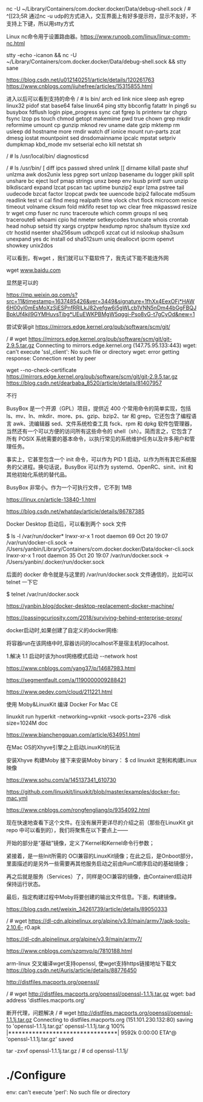 nc -U ~/Library/Containers/com.docker.docker/Data/debug-shell.sock
/ # ^[[23;5R
通过nc -u  udp的方式进入，交互界面上有好多提示符，显示不友好，不支持上下键，所以用stty方式

Linux nc命令用于设置路由器。https://www.runoob.com/linux/linux-comm-nc.html

 stty -echo -icanon && nc -U ~/Library/Containers/com.docker.docker/Data/debug-shell.sock && stty sane

 https://blog.csdn.net/u012140251/article/details/120261763
 https://www.cnblogs.com/jiuhefree/articles/15315855.html


进入以后可以看到支持的命令
 / # ls bin/
arch           ed             link           nice           sleep
ash            egrep          linux32        pidof          stat
base64         false          linux64        ping           stty
bbconfig       fatattr        ln             ping6          su
busybox        fdflush        login          pipe_progress  sync
cat            fgrep          ls             printenv       tar
chgrp          fsync          lzop           ps             touch
chmod          getopt         makemime       pwd            true
chown          grep           mkdir          reformime      umount
cp             gunzip         mknod          rev            uname
date           gzip           mktemp         rm             usleep
dd             hostname       more           rmdir          watch
df             ionice         mount          run-parts      zcat
dmesg          iostat         mountpoint     sed
dnsdomainname  ipcalc         mpstat         setpriv
dumpkmap       kbd_mode       mv             setserial
echo           kill           netstat        sh

/ # ls /usr/local/bin/
diagnosticsd

/ # ls /usr/bin/
[            diff         ipcs         passwd       shred        unlink
[[           dirname      killall      paste        shuf         unlzma
awk          dos2unix     less         pgrep        sort         unlzop
basename     du           logger       pkill        split        unshare
bc           eject        lsof         pmap         strings      unxz
beep         env          lsusb        printf       sum          unzip
blkdiscard   expand       lzcat        pscan        tac          uptime
bunzip2      expr         lzma         pstree       tail         uudecode
bzcat        factor       lzopcat      pwdx         tee          uuencode
bzip2        fallocate    md5sum       readlink     test         vi
cal          find         mesg         realpath     time         vlock
chvt         flock        microcom     renice       timeout      volname
cksum        fold         mkfifo       reset        top          wc
clear        free         mkpasswd     resize       tr           wget
cmp          fuser        nc           runc         traceroute   which
comm         groups       nl           seq          traceroute6  whoami
cpio         hd           nmeter       setkeycodes  truncate     whois
crontab      head         nohup        setsid       tty          xargs
cryptpw      hexdump      nproc        sha1sum      ttysize      xxd
ctr          hostid       nsenter      sha256sum    udhcpc6      xzcat
cut          id           nslookup     sha3sum      unexpand     yes
dc           install      od           sha512sum    uniq
deallocvt    ipcrm        openvt       showkey      unix2dos

可以看到，有wget ，我们就可以下载软件了，我先试下能不能连外网

wget www.baidu.com

显然是可以的

https://mp.weixin.qq.com/s?src=11&timestamp=1637485426&ver=3449&signature=1fhXx4EexOFj*HAW6H00yl0mEsMoXzSjESPnfRRlLkJ82vefgw6i5gWLcb1VNN5nDm44bGgFBQJBpkUf4kjl9GYMHuvsTibg*UEuEWKPBMgW5qggi-Pso8vG-t7gCyOd&new=1

尝试安装git
https://mirrors.edge.kernel.org/pub/software/scm/git/


/ # wget https://mirrors.edge.kernel.org/pub/software/scm/git/git-2.9.5.tar.gz
Connecting to mirrors.edge.kernel.org (147.75.95.133:443)
wget: can't execute 'ssl_client': No such file or directory
wget: error getting response: Connection reset by peer

wget --no-check-certificate https://mirrors.edge.kernel.org/pub/software/scm/git/git-2.9.5.tar.gz
https://blog.csdn.net/dearbaba_8520/article/details/81407957

不行


BusyBox 是一个开源（GPL）项目，提供近 400 个常用命令的简单实现，包括 ls、mv、ln、mkdir、more、ps、gzip、bzip2、tar 和 grep。它还包含了编程语言 awk、流编辑器 sed、文件系统检查工具 fsck、rpm 和 dpkg 软件包管理器，当然还有一个可以方便的访问所有这些命令的 shell（sh）。简而言之，它包含了所有 POSIX 系统需要的基本命令，以执行常见的系统维护任务以及许多用户和管理任务。

事实上，它甚至包含一个 init 命令，可以作为 PID 1 启动，以作为所有其它系统服务的父进程。换句话说，BusyBox 可以作为 systemd、OpenRC、sinit、init 和其他初始化系统的替代品。

BusyBox 非常小。作为一个可执行文件，它不到 1MB


https://linux.cn/article-13840-1.html

https://blog.csdn.net/whatday/article/details/86787385



Docker Desktop 启动后，可以看到两个 sock 文件

$ ls -l /var/run/docker*
lrwxr-xr-x 1 root daemon 69 Oct 20 19:07 /var/run/docker-cli.sock -> /Users/yanbin/Library/Containers/com.docker.docker/Data/docker-cli.sock
lrwxr-xr-x 1 root daemon 35 Oct 20 19:07 /var/run/docker.sock -> /Users/yanbin/.docker/run/docker.sock

后面的 docker 命令就是与这里的 /var/run/docker.sock 文件通信的，比如可以 telnet 一下它

$ telnet /var/run/docker.sock

https://yanbin.blog/docker-desktop-replacement-docker-machine/

https://passingcuriosity.com/2018/surviving-behind-enterprise-proxy/


docker启动时,如果创建了自定义的docker网络:

将容器run在该网络中时,容器访问的localhost不是宿主机的localhost.

1.解决
1.1 启动时该为host网络模式启动
--network host

https://www.cnblogs.com/yang37/p/14687983.html

https://segmentfault.com/a/1190000009288421

https://www.qedev.com/cloud/211221.html

使用 Moby&LinuxKit 编译 Docker For Mac CE

linuxkit run hyperkit -networking=vpnkit -vsock-ports=2376 -disk size=1024M doc

https://www.bianchengquan.com/article/634951.html

在Mac OS的Xhyve引擎之上启动LinuxKit的玩法

安装Xhyve
构建Moby
接下来安装Moby binary：
$ cd linuxkit
定制和构建Linux映像

https://www.sohu.com/a/145137341_610730

https://github.com/linuxkit/linuxkit/blob/master/examples/docker-for-mac.yml

https://www.cnblogs.com/rongfengliang/p/9354092.html

现在快速地查看下这个文件。在没有展开更详尽的介绍之前（那些在LinuxKit git repo 中可以看到的），我们将聚焦在以下要点上——

开始的部分是“基础”镜像，定义了Kernel和Kernel命令行参数；

紧接着，是一些Init所需的 OCI兼容的LinuxKit镜像；在此之后，是Onboot部分，里面描述的是另外一些需要再其他服务启动之前由RunC顺序启动的基础镜像；

再之后就是服务（Services）了，同样是OCI兼容的镜像，由Containerd启动并保持运行状态。

最后，指定构建过程中Moby将要创建的输出文件信息。下面，构建镜像。

https://blog.csdn.net/weixin_34261739/article/details/89050333

/ # wget https://dl-cdn.alpinelinux.org/alpine/v3.9/main/armv7/apk-tools-2.10.6-
r0.apk

https://dl-cdn.alpinelinux.org/alpine/v3.9/main/armv7/

https://www.cnblogs.com/szqmvp/p/7810188.html

arm-linux 交叉编译wget支持openssl, 使wget支持https链接地址下载文
https://blog.csdn.net/Auris/article/details/88776450


http://distfiles.macports.org/openssl/

/ # wget http://distfiles.macports.org/openssl/openssl-1.1.1j.tar.gz
wget: bad address 'distfiles.macports.org'

断开代理，问题解决
/ # wget http://distfiles.macports.org/openssl/openssl-1.1.1j.tar.gz
Connecting to distfiles.macports.org (151.101.230.132:80)
saving to 'openssl-1.1.1j.tar.gz'
openssl-1.1.1j.tar.g 100% |********************************| 9592k  0:00:00 ETA^@
'openssl-1.1.1j.tar.gz' saved

 tar -zxvf openssl-1.1.1j.tar.gz
 / # cd openssl-1.1.1j/
  # ./Configure
env: can't execute 'perl': No such file or directory
